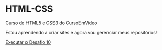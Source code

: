 # HTML-CSS
 Curso de HTML5 e CSS3 do CursoEmVideo

 Estou aprendendo a criar sites e agora vou gerenciar meus repositórios!

<a href= https://arianekuhn.github.io/HTML-CSS/Desafios/d010/index.html>Executar o Desafio 10</a>